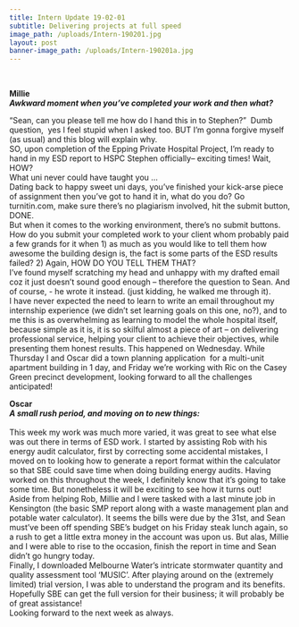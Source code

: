 ```yaml
---
title: Intern Update 19-02-01
subtitle: Delivering projects at full speed
image_path: /uploads/Intern-190201.jpg
layout: post
banner-image_path: /uploads/Intern-190201a.jpg
---
```


&nbsp;

**Millie<br>*Awkward moment when you’ve completed your work and then what?***

“Sean, can you please tell me how do I hand this in to Stephen?” &nbsp;Dumb question, &nbsp;yes I feel stupid when I asked too. BUT I’m gonna forgive myself (as usual) and this blog will explain why.<br>SO, upon completion of the Epping Private Hospital Project, I’m ready to hand in my ESD report to HSPC Stephen officially– exciting times! Wait, HOW?<br>What uni never could have taught you …<br>Dating back to happy sweet uni days, you’ve finished your kick-arse piece of assignment then you’ve got to hand it in, what do you do? Go turnitin.com, make sure there’s no plagiarism involved, hit the submit button, DONE.<br>But when it comes to the working environment, there’s no submit buttons.<br>How do you submit your completed work to your client whom probably paid a few grands for it when 1) as much as you would like to tell them how awesome the building design is, the fact is some parts of the ESD results failed? 2) Again, HOW DO YOU TELL THEM THAT?<br>I’ve found myself scratching my head and unhappy with my drafted email coz it just doesn’t sound good enough – therefore the question to Sean. And of course, - he wrote it instead. (just kidding, he walked me through it).<br>I have never expected the need to learn to write an email throughout my internship experience (we didn’t set learning goals on this one, no?), and to me this is as overwhelming as learning to model the whole hospital itself, because simple as it is, it is so skilful almost a piece of art – on delivering professional service, helping your client to achieve their objectives, while presenting them honest results. This happened on Wednesday. While Thursday I and Oscar did a town planning application &nbsp;for a multi-unit apartment building in 1 day, and Friday we’re working with Ric on the Casey Green precinct development, looking forward to all the challenges anticipated!&nbsp;

**Oscar**<br>***A small rush period, and moving on to new things:***<br><br>This week my work was much more varied, it was great to see what else was out there in terms of ESD work. I started by assisting Rob with his energy audit calculator, first by correcting some accidental mistakes, I moved on to looking how to generate a report format within the calculator so that SBE could save time when doing building energy audits. Having worked on this throughout the week, I definitely know that it’s going to take some time. But nonetheless it will be exciting to see how it turns out!<br>Aside from helping Rob, Millie and I were tasked with a last minute job in Kensington (the basic SMP report along with a waste management plan and potable water calculator). It seems the bills were due by the 31st, and Sean must’ve been off spending SBE’s budget on his Friday steak lunch again, so a rush to get a little extra money in the account was upon us. But alas, Millie and I were able to rise to the occasion, finish the report in time and Sean didn’t go hungry today.&nbsp;<br>Finally, I downloaded Melbourne Water’s intricate stormwater quantity and quality assessment tool ‘MUSIC’. After playing around on the (extremely limited) trial version, I was able to understand the program and its benefits. Hopefully SBE can get the full version for their business; it will probably be of great assistance!<br>Looking forward to the next week as always.&nbsp;